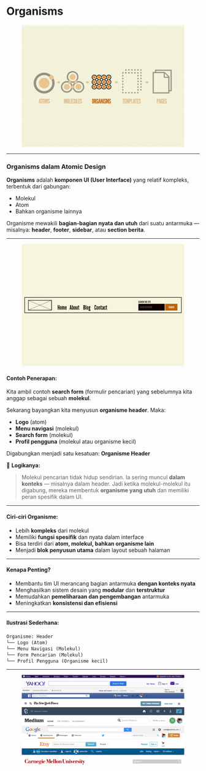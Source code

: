 # Organisms

<figure><img src="../.gitbook/assets/image (3).png" alt=""><figcaption></figcaption></figure>

***

### **Organisms dalam Atomic Design**

**Organisms** adalah **komponen UI (User Interface)** yang relatif kompleks, terbentuk dari gabungan:

* Molekul
* Atom
* Bahkan organisme lainnya

Organisme mewakili **bagian-bagian nyata dan utuh** dari suatu antarmuka — misalnya: **header**, **footer**, **sidebar**, atau **section berita**.

***

<figure><img src="../.gitbook/assets/image (4).png" alt=""><figcaption></figcaption></figure>

#### Contoh Penerapan:

Kita ambil contoh **search form** (formulir pencarian) yang sebelumnya kita anggap sebagai sebuah **molekul**.

Sekarang bayangkan kita menyusun **organisme header**. Maka:

* **Logo** (atom)
* **Menu navigasi** (molekul)
* **Search form** (molekul)
* **Profil pengguna** (molekul atau organisme kecil)

Digabungkan menjadi satu kesatuan: **Organisme Header**

🧠 **Logikanya:**

> Molekul pencarian tidak hidup sendirian. Ia sering muncul **dalam konteks** — misalnya dalam header. Jadi ketika molekul-molekul itu digabung, mereka membentuk **organisme yang utuh** dan memiliki peran spesifik dalam UI.

***

#### Ciri-ciri Organisme:

* Lebih **kompleks** dari molekul
* Memiliki **fungsi spesifik** dan nyata dalam interface
* Bisa terdiri dari **atom, molekul, bahkan organisme lain**
* Menjadi **blok penyusun utama** dalam layout sebuah halaman

***

#### Kenapa Penting?

* Membantu tim UI merancang bagian antarmuka **dengan konteks nyata**
* Menghasilkan sistem desain yang **modular** dan **terstruktur**
* Memudahkan **pemeliharaan dan pengembangan** antarmuka
* Meningkatkan **konsistensi dan efisiensi**

***

#### Ilustrasi Sederhana:

```
Organisme: Header
└── Logo (Atom)
└── Menu Navigasi (Molekul)
└── Form Pencarian (Molekul)
└── Profil Pengguna (Organisme kecil)
```

***

<figure><img src="../.gitbook/assets/image (5).png" alt=""><figcaption></figcaption></figure>
